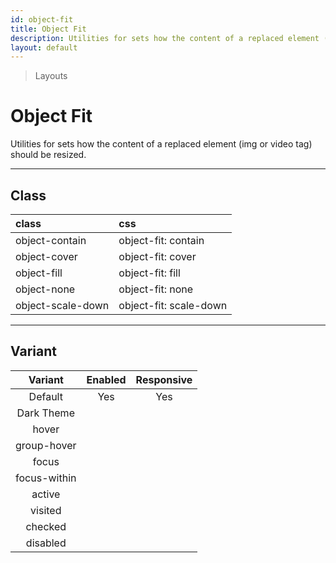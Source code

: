 ```yaml
---
id: object-fit
title: Object Fit
description: Utilities for sets how the content of a replaced element (img or video tag) should be resized.
layout: default
---
```


> Layouts

# Object Fit

Utilities for sets how the content of a replaced element (img or video tag) should be resized.

---

## Class

| <span class="px-3 py-1 text-white (dark)text-charcoal-100 bg-charcoal-100 (dark)bg-gray-600 rounded-full">class</span> | <span class="px-3 py-1 text-white (dark)text-charcoal-100 bg-charcoal-100 (dark)bg-gray-600 rounded-full">css</span> |
|:--|:--|
| object-contain | object-fit: contain |
| object-cover | object-fit: cover |
| object-fill | object-fit: fill |
| object-none | object-fit: none |
| object-scale-down | object-fit: scale-down |

---

## Variant

| <span class="font-semibold underline">Variant</span> | <span class="font-semibold underline">Enabled</span> | <span class="font-semibold underline">Responsive</span> |
|:-:|:-:|:-:|
| Default | Yes | Yes |
| Dark Theme | | |
| hover| | |
| group-hover | | |
| focus | | |
| focus-within | | |
| active | | |
| visited | | |
| checked | | |
| disabled | | |